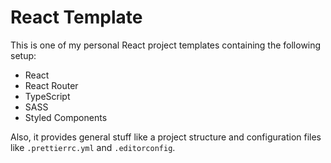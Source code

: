 # React Template

This is one of my personal React project templates containing the following setup:

- React
- React Router
- TypeScript
- SASS
- Styled Components

Also, it provides general stuff like a project structure and configuration files like `.prettierrc.yml` and `.editorconfig`.